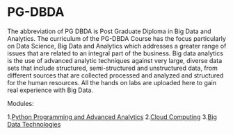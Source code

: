 # PG-DBDA
The abbreviation of PG DBDA is Post Graduate Diploma in Big Data and Analytics. The curriculum of the PG-DBDA Course has the focus particularly on Data Science, Big Data and Analytics which addresses a greater range of issues that are related to an integral part of the business. Big data analytics is the use of advanced analytic techniques against very large, diverse data sets that include structured, semi-structured and unstructured data, from different sources that are collected processed and analyzed and structured for the human resources. All the hands on labs are uploaded here to gain real experience with Big Data.

Modules:

1.[Python Programming and Advanced Analytics](https://github.com/TanushreeBhure/PG-DBDA/tree/Python)
2.[Cloud Computing](https://github.com/TanushreeBhure/PG-DBDA/tree/Cloud-Computing)
3.[Big Data Technologies](https://github.com/TanushreeBhure/PG-DBDA/tree/Big-Data-Technologies)

